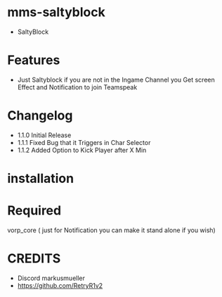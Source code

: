 # mms-saltyblock

- SaltyBlock 

# Features
 
- Just Saltyblock if you are not in the Ingame Channel you Get screen Effect and Notification to join Teamspeak


# Changelog

- 1.1.0 Initial Release
- 1.1.1 Fixed Bug that it Triggers in Char Selector
- 1.1.2 Added Option to Kick Player after X Min


# installation 




# Required

vorp_core ( just for Notification you can make it stand alone if you wish)

# CREDITS
- Discord markusmueller 
- https://github.com/RetryR1v2 